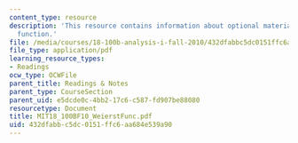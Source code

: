 ```yaml
---
content_type: resource
description: 'This resource contains information about optional material: Weierstrass
  function.'
file: /media/courses/18-100b-analysis-i-fall-2010/432dfabbc5dc0151ffc6aa684e539a90_MIT18_100BF10_WeierstFunc.pdf
file_type: application/pdf
learning_resource_types:
- Readings
ocw_type: OCWFile
parent_title: Readings & Notes
parent_type: CourseSection
parent_uid: e5dcde0c-4bb2-17c6-c587-fd907be88080
resourcetype: Document
title: MIT18_100BF10_WeierstFunc.pdf
uid: 432dfabb-c5dc-0151-ffc6-aa684e539a90
---
```

